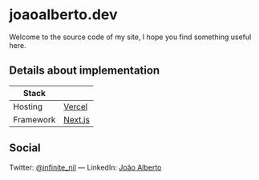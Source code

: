 # joaoalberto.dev

Welcome to the source code of my site, I hope you find something useful here.

## Details about implementation

| Stack     |                                |
| --------- | ------------------------------ |
| Hosting   | [Vercel](https://vercel.com)   |
| Framework | [Next.js](https://nextjs.org/) |

## Social

Twitter: [@infinite_nil](https://twitter.com/infinite_nil) &#8212; LinkedIn: [João Alberto](https://www.linkedin.com/in/joao-amo/)
